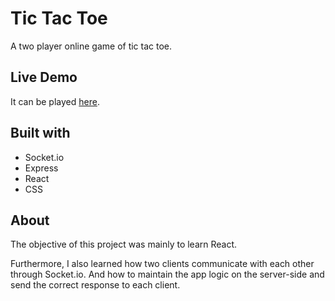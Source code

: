 # Tic Tac Toe
A two player online game of tic tac toe.

## Live Demo
It can be played [here](https://tic-tac-toe-023.herokuapp.com/).

## Built with
* Socket.io
* Express
* React
* CSS

## About
The objective of this project was mainly to learn React.

Furthermore, I also learned how two clients communicate with each other through Socket.io. And how to maintain the app logic on the server-side and send the correct response to each client.
